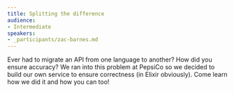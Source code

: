 ```yaml
---
title: Splitting the difference
audience:
- Intermediate
speakers:
- _participants/zac-barnes.md
---
```

<p>Ever had to migrate an API from one language to another? How did you ensure accuracy? We ran into this problem at PepsiCo so we decided to build our own service to ensure correctness (in Elixir obviously). Come learn how we did it and how you can too!</p>